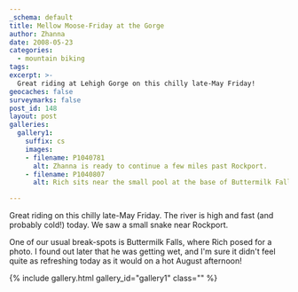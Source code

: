 ```yaml
---
_schema: default
title: Mellow Moose-Friday at the Gorge
author: Zhanna
date: 2008-05-23
categories:
  - mountain biking
tags:
excerpt: >- 
  Great riding at Lehigh Gorge on this chilly late-May Friday!
geocaches: false
surveymarks: false
post_id: 148
layout: post
galleries:
  gallery1:
    suffix: cs
    images:
    - filename: P1040781
      alt: Zhanna is ready to continue a few miles past Rockport.
    - filename: P1040807
      alt: Rich sits near the small pool at the base of Buttermilk Falls.   

---
```


Great riding on this chilly late-May Friday. The river is high and fast (and probably cold!) today.  We saw a small snake near Rockport.

One of our usual break-spots is Buttermilk Falls, where Rich posed for a photo. I found out later that he was getting wet, and I'm sure it didn't feel quite as refreshing today as it would on a hot August afternoon!

{% include gallery.html gallery_id="gallery1" class="" %}